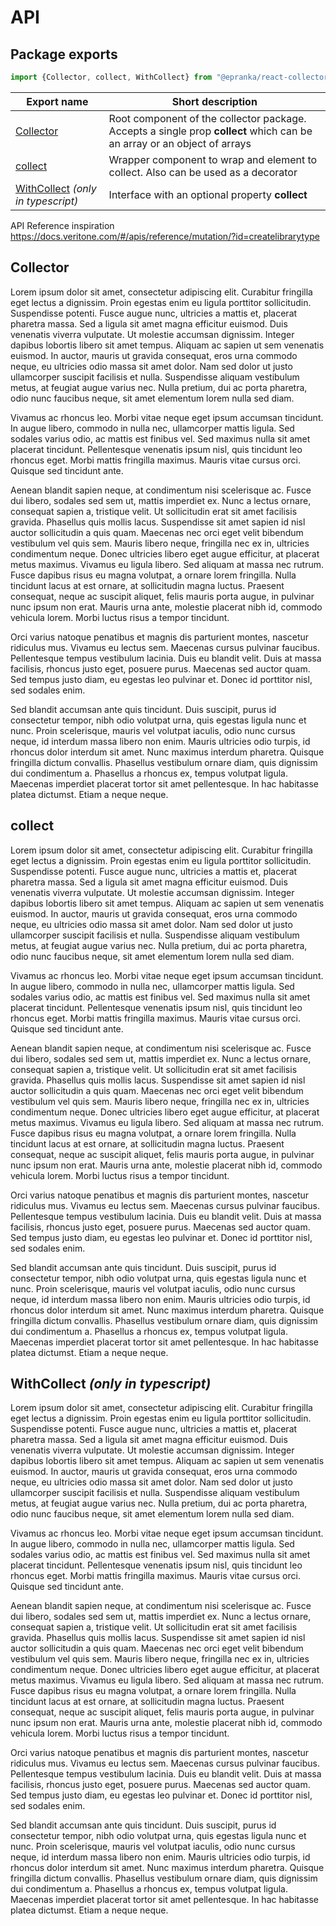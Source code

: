 # API

## Package exports

```js
import {Collector, collect, WithCollect} from "@epranka/react-collector";
```

| Export name | Short description |
| -- | -- |
| [Collector](#collector) | Root component of the collector package. Accepts a single prop **collect** which can be an array or an object of arrays |
| [collect](#collect) | Wrapper component to wrap and element to collect. Also can be used as a decorator |
| [WithCollect](#withcollect-only-in-typescript) *(only in typescript)* | Interface with an optional property **collect** |

API Reference inspiration https://docs.veritone.com/#/apis/reference/mutation/?id=createlibrarytype

## Collector

Lorem ipsum dolor sit amet, consectetur adipiscing elit. Curabitur fringilla eget lectus a dignissim. Proin egestas enim eu ligula porttitor sollicitudin. Suspendisse potenti. Fusce augue nunc, ultricies a mattis et, placerat pharetra massa. Sed a ligula sit amet magna efficitur euismod. Duis venenatis viverra vulputate. Ut molestie accumsan dignissim. Integer dapibus lobortis libero sit amet tempus. Aliquam ac sapien ut sem venenatis euismod. In auctor, mauris ut gravida consequat, eros urna commodo neque, eu ultricies odio massa sit amet dolor. Nam sed dolor ut justo ullamcorper suscipit facilisis et nulla. Suspendisse aliquam vestibulum metus, at feugiat augue varius nec. Nulla pretium, dui ac porta pharetra, odio nunc faucibus neque, sit amet elementum lorem nulla sed diam.

Vivamus ac rhoncus leo. Morbi vitae neque eget ipsum accumsan tincidunt. In augue libero, commodo in nulla nec, ullamcorper mattis ligula. Sed sodales varius odio, ac mattis est finibus vel. Sed maximus nulla sit amet placerat tincidunt. Pellentesque venenatis ipsum nisl, quis tincidunt leo rhoncus eget. Morbi mattis fringilla maximus. Mauris vitae cursus orci. Quisque sed tincidunt ante.

Aenean blandit sapien neque, at condimentum nisi scelerisque ac. Fusce dui libero, sodales sed sem ut, mattis imperdiet ex. Nunc a lectus ornare, consequat sapien a, tristique velit. Ut sollicitudin erat sit amet facilisis gravida. Phasellus quis mollis lacus. Suspendisse sit amet sapien id nisl auctor sollicitudin a quis quam. Maecenas nec orci eget velit bibendum vestibulum vel quis sem. Mauris libero neque, fringilla nec ex in, ultricies condimentum neque. Donec ultricies libero eget augue efficitur, at placerat metus maximus. Vivamus eu ligula libero. Sed aliquam at massa nec rutrum. Fusce dapibus risus eu magna volutpat, a ornare lorem fringilla. Nulla tincidunt lacus at est ornare, at sollicitudin magna luctus. Praesent consequat, neque ac suscipit aliquet, felis mauris porta augue, in pulvinar nunc ipsum non erat. Mauris urna ante, molestie placerat nibh id, commodo vehicula lorem. Morbi luctus risus a tempor tincidunt.

Orci varius natoque penatibus et magnis dis parturient montes, nascetur ridiculus mus. Vivamus eu lectus sem. Maecenas cursus pulvinar faucibus. Pellentesque tempus vestibulum lacinia. Duis eu blandit velit. Duis at massa facilisis, rhoncus justo eget, posuere purus. Maecenas sed auctor quam. Sed tempus justo diam, eu egestas leo pulvinar et. Donec id porttitor nisl, sed sodales enim.

Sed blandit accumsan ante quis tincidunt. Duis suscipit, purus id consectetur tempor, nibh odio volutpat urna, quis egestas ligula nunc et nunc. Proin scelerisque, mauris vel volutpat iaculis, odio nunc cursus neque, id interdum massa libero non enim. Mauris ultricies odio turpis, id rhoncus dolor interdum sit amet. Nunc maximus interdum pharetra. Quisque fringilla dictum convallis. Phasellus vestibulum ornare diam, quis dignissim dui condimentum a. Phasellus a rhoncus ex, tempus volutpat ligula. Maecenas imperdiet placerat tortor sit amet pellentesque. In hac habitasse platea dictumst. Etiam a neque neque.

## collect

Lorem ipsum dolor sit amet, consectetur adipiscing elit. Curabitur fringilla eget lectus a dignissim. Proin egestas enim eu ligula porttitor sollicitudin. Suspendisse potenti. Fusce augue nunc, ultricies a mattis et, placerat pharetra massa. Sed a ligula sit amet magna efficitur euismod. Duis venenatis viverra vulputate. Ut molestie accumsan dignissim. Integer dapibus lobortis libero sit amet tempus. Aliquam ac sapien ut sem venenatis euismod. In auctor, mauris ut gravida consequat, eros urna commodo neque, eu ultricies odio massa sit amet dolor. Nam sed dolor ut justo ullamcorper suscipit facilisis et nulla. Suspendisse aliquam vestibulum metus, at feugiat augue varius nec. Nulla pretium, dui ac porta pharetra, odio nunc faucibus neque, sit amet elementum lorem nulla sed diam.

Vivamus ac rhoncus leo. Morbi vitae neque eget ipsum accumsan tincidunt. In augue libero, commodo in nulla nec, ullamcorper mattis ligula. Sed sodales varius odio, ac mattis est finibus vel. Sed maximus nulla sit amet placerat tincidunt. Pellentesque venenatis ipsum nisl, quis tincidunt leo rhoncus eget. Morbi mattis fringilla maximus. Mauris vitae cursus orci. Quisque sed tincidunt ante.

Aenean blandit sapien neque, at condimentum nisi scelerisque ac. Fusce dui libero, sodales sed sem ut, mattis imperdiet ex. Nunc a lectus ornare, consequat sapien a, tristique velit. Ut sollicitudin erat sit amet facilisis gravida. Phasellus quis mollis lacus. Suspendisse sit amet sapien id nisl auctor sollicitudin a quis quam. Maecenas nec orci eget velit bibendum vestibulum vel quis sem. Mauris libero neque, fringilla nec ex in, ultricies condimentum neque. Donec ultricies libero eget augue efficitur, at placerat metus maximus. Vivamus eu ligula libero. Sed aliquam at massa nec rutrum. Fusce dapibus risus eu magna volutpat, a ornare lorem fringilla. Nulla tincidunt lacus at est ornare, at sollicitudin magna luctus. Praesent consequat, neque ac suscipit aliquet, felis mauris porta augue, in pulvinar nunc ipsum non erat. Mauris urna ante, molestie placerat nibh id, commodo vehicula lorem. Morbi luctus risus a tempor tincidunt.

Orci varius natoque penatibus et magnis dis parturient montes, nascetur ridiculus mus. Vivamus eu lectus sem. Maecenas cursus pulvinar faucibus. Pellentesque tempus vestibulum lacinia. Duis eu blandit velit. Duis at massa facilisis, rhoncus justo eget, posuere purus. Maecenas sed auctor quam. Sed tempus justo diam, eu egestas leo pulvinar et. Donec id porttitor nisl, sed sodales enim.

Sed blandit accumsan ante quis tincidunt. Duis suscipit, purus id consectetur tempor, nibh odio volutpat urna, quis egestas ligula nunc et nunc. Proin scelerisque, mauris vel volutpat iaculis, odio nunc cursus neque, id interdum massa libero non enim. Mauris ultricies odio turpis, id rhoncus dolor interdum sit amet. Nunc maximus interdum pharetra. Quisque fringilla dictum convallis. Phasellus vestibulum ornare diam, quis dignissim dui condimentum a. Phasellus a rhoncus ex, tempus volutpat ligula. Maecenas imperdiet placerat tortor sit amet pellentesque. In hac habitasse platea dictumst. Etiam a neque neque.

## WithCollect *(only in typescript)*

Lorem ipsum dolor sit amet, consectetur adipiscing elit. Curabitur fringilla eget lectus a dignissim. Proin egestas enim eu ligula porttitor sollicitudin. Suspendisse potenti. Fusce augue nunc, ultricies a mattis et, placerat pharetra massa. Sed a ligula sit amet magna efficitur euismod. Duis venenatis viverra vulputate. Ut molestie accumsan dignissim. Integer dapibus lobortis libero sit amet tempus. Aliquam ac sapien ut sem venenatis euismod. In auctor, mauris ut gravida consequat, eros urna commodo neque, eu ultricies odio massa sit amet dolor. Nam sed dolor ut justo ullamcorper suscipit facilisis et nulla. Suspendisse aliquam vestibulum metus, at feugiat augue varius nec. Nulla pretium, dui ac porta pharetra, odio nunc faucibus neque, sit amet elementum lorem nulla sed diam.

Vivamus ac rhoncus leo. Morbi vitae neque eget ipsum accumsan tincidunt. In augue libero, commodo in nulla nec, ullamcorper mattis ligula. Sed sodales varius odio, ac mattis est finibus vel. Sed maximus nulla sit amet placerat tincidunt. Pellentesque venenatis ipsum nisl, quis tincidunt leo rhoncus eget. Morbi mattis fringilla maximus. Mauris vitae cursus orci. Quisque sed tincidunt ante.

Aenean blandit sapien neque, at condimentum nisi scelerisque ac. Fusce dui libero, sodales sed sem ut, mattis imperdiet ex. Nunc a lectus ornare, consequat sapien a, tristique velit. Ut sollicitudin erat sit amet facilisis gravida. Phasellus quis mollis lacus. Suspendisse sit amet sapien id nisl auctor sollicitudin a quis quam. Maecenas nec orci eget velit bibendum vestibulum vel quis sem. Mauris libero neque, fringilla nec ex in, ultricies condimentum neque. Donec ultricies libero eget augue efficitur, at placerat metus maximus. Vivamus eu ligula libero. Sed aliquam at massa nec rutrum. Fusce dapibus risus eu magna volutpat, a ornare lorem fringilla. Nulla tincidunt lacus at est ornare, at sollicitudin magna luctus. Praesent consequat, neque ac suscipit aliquet, felis mauris porta augue, in pulvinar nunc ipsum non erat. Mauris urna ante, molestie placerat nibh id, commodo vehicula lorem. Morbi luctus risus a tempor tincidunt.

Orci varius natoque penatibus et magnis dis parturient montes, nascetur ridiculus mus. Vivamus eu lectus sem. Maecenas cursus pulvinar faucibus. Pellentesque tempus vestibulum lacinia. Duis eu blandit velit. Duis at massa facilisis, rhoncus justo eget, posuere purus. Maecenas sed auctor quam. Sed tempus justo diam, eu egestas leo pulvinar et. Donec id porttitor nisl, sed sodales enim.

Sed blandit accumsan ante quis tincidunt. Duis suscipit, purus id consectetur tempor, nibh odio volutpat urna, quis egestas ligula nunc et nunc. Proin scelerisque, mauris vel volutpat iaculis, odio nunc cursus neque, id interdum massa libero non enim. Mauris ultricies odio turpis, id rhoncus dolor interdum sit amet. Nunc maximus interdum pharetra. Quisque fringilla dictum convallis. Phasellus vestibulum ornare diam, quis dignissim dui condimentum a. Phasellus a rhoncus ex, tempus volutpat ligula. Maecenas imperdiet placerat tortor sit amet pellentesque. In hac habitasse platea dictumst. Etiam a neque neque.